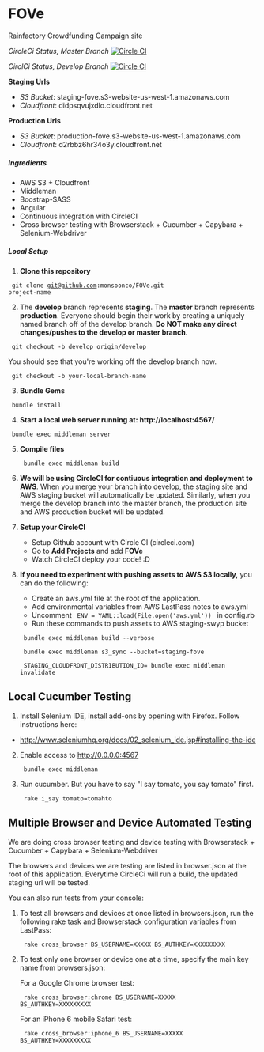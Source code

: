 # FOVe
Rainfactory Crowdfunding Campaign site

*CircleCi Status, Master Branch*
[![Circle CI](https://circleci.com/gh/monsoonco/FOVe/tree/master.svg?style=svg&circle-token=7d0f2a543ee44c20ae9e8194a707677178402f8a)](https://circleci.com/gh/monsoonco/FOVe/tree/master)

*CirclCi Status, Develop Branch*
[![Circle CI](https://circleci.com/gh/monsoonco/FOVe/tree/develop.svg?style=svg&circle-token=00455eff16cb89334e05788a3ddd300ec798e061)](https://circleci.com/gh/monsoonco/FOVe/tree/develop)

**Staging Urls**
* *S3 Bucket*: staging-fove.s3-website-us-west-1.amazonaws.com
* *Cloudfront*: didpsqvujxdlo.cloudfront.net

**Production Urls**
* *S3 Bucket*: production-fove.s3-website-us-west-1.amazonaws.com
* *Cloudfront*: d2rbbz6hr34o3y.cloudfront.net

#####  Ingredients
* AWS S3 + Cloudfront
* Middleman
* Boostrap-SASS
* Angular
* Continuous integration with CircleCI
* Cross browser testing with Browserstack + Cucumber + Capybara + Selenium-Webdriver

##### Local Setup

1. **Clone this repository**

  <code> git clone  git@github.com:monsoonco/FOVe.git project-name </code>

2. The **develop** branch represents **staging**.  The **master** branch represents **production**. Everyone should begin their work by creating a uniquely named branch off of the develop branch.  **Do NOT make any direct changes/pushes to the develop or master branch.**

  <code> git checkout -b develop origin/develop </code>

  You should see that you're working off the develop branch now.

  <code> git checkout -b your-local-branch-name </code>

3. **Bundle Gems**

  <code> bundle install </code>

4. **Start a local web server running at: http://localhost:4567/**

  <code> bundle exec middleman server </code>

5. **Compile files**

   <code> bundle exec middleman build </code>

6. **We will be using CircleCI for contiuous integration and deployment to AWS**.  When you merge your branch into develop, the staging site and AWS staging bucket will automatically be updated.  Similarly, when you merge the develop branch into the master branch, the production site and AWS production bucket will be updated.

7. **Setup your CircleCI**
   * Setup Github account with Circle CI (circleci.com)
   * Go to **Add Projects** and add **FOVe**
   * Watch CircleCI deploy your code!  :D

8. **If you need to experiment with pushing assets to AWS S3 locally,** you can do the following:
   * Create an aws.yml file at the root of the application.
   * Add environmental variables from AWS LastPass notes to aws.yml
   * Uncomment  <code> ENV = YAML::load(File.open('aws.yml')) </code> in config.rb
   * Run these commands to push assets to AWS staging-swyp bucket

   <code> bundle exec middleman build --verbose </code>

   <code> bundle exec middleman s3_sync --bucket=staging-fove </code>

   <code> STAGING_CLOUDFRONT_DISTRIBUTION_ID= bundle exec middleman invalidate </code>

## Local Cucumber Testing

1. Install Selenium IDE, install add-ons by opening with Firefox.  Follow instructions here:

  * http://www.seleniumhq.org/docs/02_selenium_ide.jsp#installing-the-ide

2. Enable access to http://0.0.0.0:4567

   <code> bundle exec middleman </code>

2. Run cucumber.  But you have to say "I say tomato, you say tomato" first.

   <code> rake i_say tomato=tomahto </code>


## Multiple Browser and Device Automated Testing

We are doing cross browser testing and device testing with Browserstack + Cucumber + Capybara + Selenium-Webdriver

The browsers and devices we are testing are listed in browser.json at the root of this application.
Everytime CircleCi will run a build, the updated staging url will be tested.

You can also run tests from your console:

1. To test all browsers and devices at once listed in browsers.json, run the following rake task and Browserstack configuration variables from LastPass:

   <code> rake cross_browser BS_USERNAME=XXXXX BS_AUTHKEY=XXXXXXXXX </code>

2. To test only one browser or device one at a time, specify the main key name from browsers.json:

   For a Google Chrome browser test:

   <code> rake cross_browser:chrome BS_USERNAME=XXXXX BS_AUTHKEY=XXXXXXXXX </code>

   For an iPhone 6 mobile Safari test:

   <code> rake cross_browser:iphone_6 BS_USERNAME=XXXXX BS_AUTHKEY=XXXXXXXXX </code>